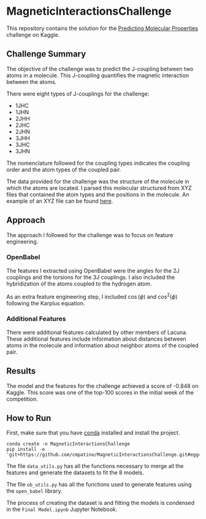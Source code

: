# MagneticInteractionsChallenge

This repository contains the solution for the [Predicting Molecular Properties](https://www.kaggle.com/c/champs-scalar-coupling/overview) challenge on Kaggle.

## Challenge Summary
The objective of the challenge was to predict the J-coupling between two atoms in a molecule. This J-coupling quantifies the magnetic interaction between the atoms. 

There were eight types of J-couplings for the challenge:
+ 1JHC
+ 1JHN
+ 2JHH
+ 2JHC
+ 2JHN
+ 3JHH
+ 3JHC
+ 3JHN

The nomenclature followed for the coupling types indicates the coupling order and the atom types of the coupled pair. 

The data provided for the challenge was the structure of the molecule in which the atoms are located. I parsed this molecular structured from XYZ  files that contained the atom types and the positions in the molecule. An example of an XYZ file can be found [here](http://paulbourke.net/dataformats/xyz/).

## Approach

The approach I followed for the challenge was to focus on feature engineering. 

### OpenBabel
The features I extracted using OpenBabel were the angles for the 2J couplings and the torsions for the 3J couplings. I also included the hybridization of the atoms coupled to the hydrogen atom.

As an extra feature engineering step, I included $\cos(\phi)$ and $\cos^{2}(\phi)$ following the Karplus equation.

### Additional Features
There were additional features calculated by other members of Lacuna. These additional features include information about distances between atoms in the molecule and information about neighbor atoms of the coupled pair.

## Results
The model and the features for the challenge achieved a score of -0.848 on Kaggle. This score was one of the top-100 scores in the initial week of the competition.

## How to Run

First, make sure that you have [conda](https://docs.conda.io/en/latest/) installed and install the project.

```shell
conda create -n MagneticInteractionsChallenge
pip install -e 'git+https://github.com/cmpatino/MagneticInteractionsChallenge.git#egg=magnetic_interactions'
```

The file `data_utils.py` has all the functions necessary to merge all the features and generate the datasets to fit the 8 models.

The file `ob_utils.py` has all the functions used to generate features using the `open_babel` library.

The process of creating the dataset is and fitting the models is condensed in the `Final Model.ipynb` Jupyter Notebook. 
